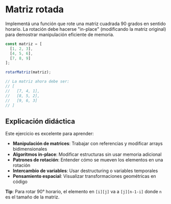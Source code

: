 # Matriz rotada

Implementá una función que rote una matriz cuadrada 90 grados en sentido horario. La rotación debe hacerse "in-place" (modificando la matriz original) para demostrar manipulación eficiente de memoria.

```ts
const matriz = [
  [1, 2, 3],
  [4, 5, 6], 
  [7, 8, 9]
];

rotarMatriz(matriz);

// La matriz ahora debe ser:
// [
//   [7, 4, 1],
//   [8, 5, 2],
//   [9, 6, 3]
// ]
```

## Explicación didáctica

Este ejercicio es excelente para aprender:
- **Manipulación de matrices**: Trabajar con referencias y modificar arrays bidimensionales
- **Algoritmos in-place**: Modificar estructuras sin usar memoria adicional
- **Patrones de rotación**: Entender cómo se mueven los elementos en una rotación
- **Intercambio de variables**: Usar destructuring o variables temporales
- **Pensamiento espacial**: Visualizar transformaciones geométricas en código

**Tip**: Para rotar 90° horario, el elemento en `[i][j]` va a `[j][n-1-i]` donde `n` es el tamaño de la matriz.